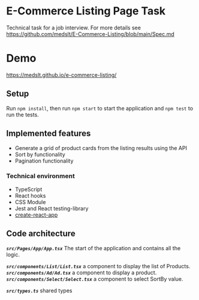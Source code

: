 # E-Commerce Listing Page Task
Technical task for a job interview. For more details see https://github.com/medslt/E-Commerce-Listing/blob/main/Spec.md
# Demo
https://medslt.github.io/e-commerce-listing/
## Setup
Run `npm install`, then run `npm start` to start the application and `npm test` to run the tests.

## Implemented features
 - Generate a grid of product cards from the listing results using the API
 - Sort by functionality
 - Pagination functionality


### Technical environment
- TypeScript
- React hooks
- CSS Module
- Jest and React testing-library
- [create-react-app](https://create-react-app.dev/)

## Code architecture

***`src/Pages/App/App.tsx`*** The start of the application and contains all the logic.

***`src/components/List/List.tsx`*** a component to display the list of Products.   
***`src/components/Ad/Ad.tsx`*** a component to display a product.   
***`src/components/Select/Select.tsx`*** a component to select SortBy value. 

***`src/types.ts`*** shared types 
